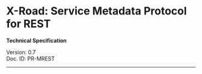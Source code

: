 # X-Road: Service Metadata Protocol for REST <!-- omit in toc -->

**Technical Specification**

Version: 0.7  
Doc. ID: PR-MREST

---